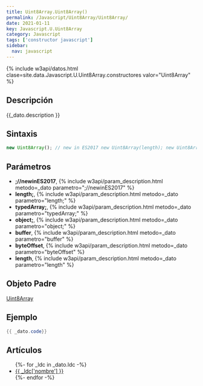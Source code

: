 ```yaml
---
title: Uint8Array.Uint8Array()
permalink: /Javascript/Uint8Array/Uint8Array/
date: 2021-01-11
key: Javascript.U.Uint8Array
category: Javascript
tags: ['constructor javascript']
sidebar: 
  nav: javascript
---
```


{% include w3api/datos.html clase=site.data.Javascript.U.Uint8Array.constructores valor="Uint8Array" %}

## Descripción
{{_dato.description }}

## Sintaxis
~~~javascript
new Uint8Array(); // new in ES2017 new Uint8Array(length); new Uint8Array(typedArray); new Uint8Array(object); new Uint8Array(buffer [, byteOffset [, length]]);
~~~

## Parámetros
* **;//newinES2017**,  {% include w3api/param_description.html metodo=_dato parametro=";//newinES2017" %}
* **length;**,  {% include w3api/param_description.html metodo=_dato parametro="length;" %}
* **typedArray;**,  {% include w3api/param_description.html metodo=_dato parametro="typedArray;" %}
* **object;**,  {% include w3api/param_description.html metodo=_dato parametro="object;" %}
* **buffer**,  {% include w3api/param_description.html metodo=_dato parametro="buffer" %}
* **byteOffset**,  {% include w3api/param_description.html metodo=_dato parametro="byteOffset" %}
* **length**,  {% include w3api/param_description.html metodo=_dato parametro="length" %}

## Objeto Padre
[Uint8Array](/Javascript/Uint8Array/)

## Ejemplo
~~~java
{{ _dato.code}}
~~~

## Artículos
<ul>
{%- for _ldc in _dato.ldc -%}
   <li>
       <a href="{{_ldc['url'] }}">{{ _ldc['nombre'] }}</a>
   </li>
{%- endfor -%}
</ul>
